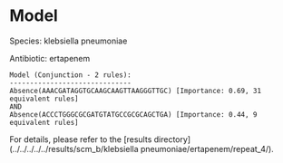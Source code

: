 
# Model

Species: klebsiella pneumoniae

Antibiotic: ertapenem

```
Model (Conjunction - 2 rules):
------------------------------
Absence(AAACGATAGGTGCAAGCAAGTTAAGGGTTGC) [Importance: 0.69, 31 equivalent rules]
AND
Absence(ACCCTGGGCGCGATGTATGCCGCGCAGCTGA) [Importance: 0.44, 9 equivalent rules]

```

For details, please refer to the [results directory](../../../../../results/scm_b/klebsiella pneumoniae/ertapenem/repeat_4/).

